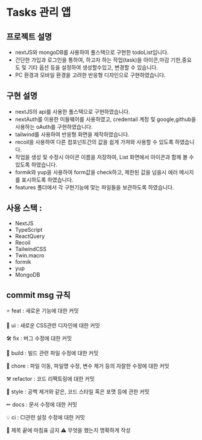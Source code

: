 # Tasks 관리 앱

## 프로젝트 설명

- nextJS와 mongoDB를 사용하여 풀스택으로 구현한 todoList입니다.
- 간단한 가입과 로그인을 통하여, 하고자 하는 작업(task)을 아이콘,마감 기한,중요도 및 기타 옵션 등을 설정하여 생성할수있고, 변경할 수 있습니다.
- PC 환경과 모바일 환경을 고려한 반응형 디자인으로 구현하였습니다.

## 구현 설명

- nextJS의 api를 사용한 풀스택으로 구현하였습니다.
- nextAuth를 이용한 미들웨어를 사용하였고, credentail 계정 및 google,github을 사용하는 oAuth를 구현하였습니다.
- tailwind를 사용하여 반응형 화면을 제작하였습니다.
- recoil을 사용하여 다른 컴포넌트간의 값을 쉽게 가져와 사용할 수 있도록 하였습니다.
- 작업을 생성 및 수정시 아이콘 이름을 저장하여, List 화면에서 아이콘과 함께 볼 수 있도록 하였습니다.
- formik와 yup을 사용하여 form값을 check하고, 제한된 값을 넘을시 에러 메시지를 표시하도록 하였습니다.
- features 폴더에서 각 구현기능에 맞는 파일들을 보관하도록 하였습니다.

## 사용 스택 :

- NextJS
- TypeScript
- ReactQuery
- Recoil
- TailwindCSS
- Twin.macro
- formik
- yup
- MongoDB

## commit msg 규칙

⭐ feat : 새로운 기능에 대한 커밋

🎨 ui : 새로운 CSS관련 디자인에 대한 커밋

🛠 fix : 버그 수정에 대한 커밋

🧱 build : 빌드 관련 파일 수정에 대한 커밋

👏 chore : 파일 이동, 파일명 수정, 변수 제거 등의 자잘한 수정에 대한 커밋

⚒ refactor : 코드 리팩토링에 대한 커밋

📝 style : 공백 제거와 같은, 코드 스타일 혹은 포맷 등에 관한 커밋

✏ docs : 문서 수정에 대한 커밋

💡 ci : CI관련 설정 수정에 대한 커밋

🚫 제목 끝에 마침표 금지 ⚠ 무엇을 했는지 명확하게 작성
